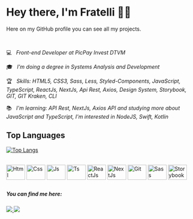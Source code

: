 # Hey there, I'm Fratelli  👨‍💻 

Here on my GitHub profile you can see all my projects.

</br>

💻 &nbsp; <i>Front-end Developer at PicPay Invest DTVM</i>

🎓 &nbsp; <i>I'm doing a degree in Systems Analysis and Development</i>

🏆 &nbsp; <i>Skills: HTML5, CSS3, Sass, Less, Styled-Components, JavaScript, TypeScript, ReactJs, NextJs, Api Rest, Axios, Design System, Storybook, GIT, GIT Kraken, CLI</i>

📚 &nbsp; <i>I'm learning: API Rest, NextJs, Axios API and studying more about JavaScript and TypeScript, I'm interested in NodeJS, Swift, Kotlin</i>

## Top Languages
[![Top Langs](https://github-readme-stats.vercel.app/api/top-langs/?username=GabrielFratelli&layout=compact)](https://github.com/GabrielFratelli/github-readme-stats)

<div style="display: inline_block"><br>
  <img align="center" alt="Html" height="40" width="50" src="https://cdn.jsdelivr.net/gh/devicons/devicon/icons/html5/html5-original.svg" />
  <img align="center" alt="Css" height="40" width="50" src="https://cdn.jsdelivr.net/gh/devicons/devicon/icons/css3/css3-original.svg" />
  <img align="center" alt="Js" height="40" width="50" src="https://cdn.jsdelivr.net/gh/devicons/devicon/icons/javascript/javascript-original.svg" />
  <img align="center" alt="Ts" height="40" width="50" src="https://cdn.jsdelivr.net/gh/devicons/devicon/icons/typescript/typescript-plain.svg" />
  <img align="center" alt="ReactJs" height="40" width="50" src="https://cdn.jsdelivr.net/gh/devicons/devicon/icons/react/react-original.svg" />
  <img align="center" alt="NextJs" height="40" width="50" src="https://cdn.jsdelivr.net/gh/devicons/devicon/icons/nextjs/nextjs-original.svg" />
  <img align="center" alt="Git" height="40" width="50" src="https://cdn.jsdelivr.net/gh/devicons/devicon/icons/git/git-original.svg" />
  <img align="center" alt="Sass" height="40" width="50" src="https://cdn.jsdelivr.net/gh/devicons/devicon/icons/sass/sass-original.svg" />
  <img align="center" alt="Storybook" height="40" width="50" src="https://cdn.jsdelivr.net/gh/devicons/devicon/icons/storybook/storybook-original.svg" />
</div> 
 
##
  <h5>You can find me here:</h5>
<div>
   <a href="mailto:gabriel.fratelli99@gmail.com"><img src="https://img.shields.io/badge/Gmail-D14836?style=for-the-badge&logo=gmail&logoColor=white" target="_blank" />
   <a href="https://www.linkedin.com/in/gabriel-fratelli-cassiano/" target="_blank"><img src="https://img.shields.io/badge/-LinkedIn-%230077B5?style=for-the-badge&logo=linkedin&logoColor=white" target="_blank" />
